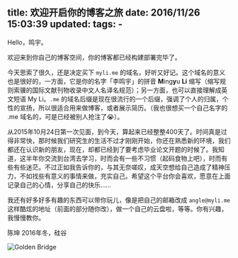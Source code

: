 title: 欢迎开启你的博客之旅
date: 2016/11/26 15:03:39
updated: 
tags:
    - 
---

Hello，鸣宇。

欢迎来到你自己的博客空间，你的博客都已经构建部署完毕了。

今天思索了很久，还是决定买下 `myli.me` 的域名，好听又好记。这个域名的意义也是很好的，一方面，它是你的名字「李鸣宇」的拼音 **M**ing**y**u **Li** 缩写（缩写规则索骥的国际文献刊物收录中文人名译名规范）；另一方面，也可以直接理解成英文短语 My Li。`.me` 的域名后缀是现在很流行的一个后缀，强调了个人的归属，个性的宣扬，所以很适合用来做博客，或者展示简历。（我也很想买一个自己名字的 .me 域名的，可是已经被别人抢注了😭）。

从2015年10月24日第一次见面，到今天，算起来已经整整400天了。时间真是过得非常快，那时候我们研究生的生活不过才刚刚开始，你还在熟悉新的环境，我们都还在认识新的朋友，现在，却都已经到了要考虑毕业论文开题的时候了。我知道，这半年你交流到台湾去学习，时而会有一些不习惯（起码食物上吧），时而有些有些迷茫。不过正如我告诉你的，与其无奈嗟叹，成天空想给自己造成了精神压力，不如找些有意义的事情来做，充实自己。希望这个平台你会喜欢，愿意在上面记录自己的心情，分享自己的快乐……

我还有好多好多有趣的东西可以带你玩儿，像是把自己的邮箱改成 `angle@myli.me` 这样酷炫的地址（前面的部分随你改），做一个自己的云盘啦，等等。你有兴趣，我慢慢教你。

陈坤
2016年冬，硅谷

![Golden Bridge](http://7xin49.com1.z0.glb.clouddn.com/mac_qrsync/8e71530a7d86b3d63acd706552990eab.png-960.jpg)